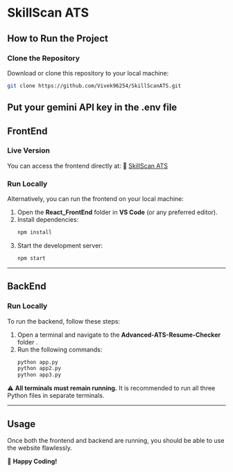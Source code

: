 # SkillScan ATS

## How to Run the Project

### **Clone the Repository**
Download or clone this repository to your local machine:
```sh
git clone https://github.com/Vivek96254/SkillScanATS.git
```

## **Put your gemini API key in the .env file**
## **FrontEnd**
### **Live Version**
You can access the frontend directly at:
🔗 [SkillScan ATS](https://skill-scan-ats.vercel.app/)

### **Run Locally**
Alternatively, you can run the frontend on your local machine:
1. Open the **React_FrontEnd** folder in **VS Code** (or any preferred editor).
2. Install dependencies:
   ```sh
   npm install
   ```
3. Start the development server:
   ```sh
   npm start
   ```

---

## **BackEnd**
### **Run Locally**
To run the backend, follow these steps:
1. Open a terminal and navigate to the **Advanced-ATS-Resume-Checker** folder .
2. Run the following commands:
   ```sh
   python app.py
   python app2.py
   python app3.py
   ```

⚠️ **All terminals must remain running.**
It is recommended to run all three Python files in separate terminals.

---

## **Usage**
Once both the frontend and backend are running, you should be able to use the website flawlessly.

🚀 **Happy Coding!**

